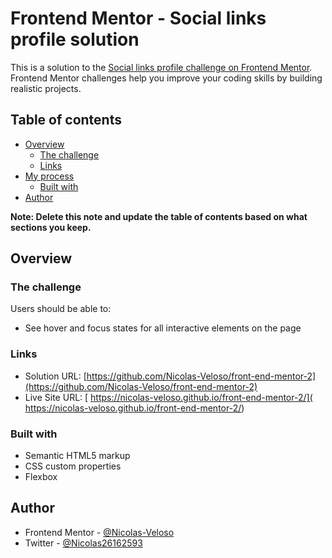 # Frontend Mentor - Social links profile solution

This is a solution to the [Social links profile challenge on Frontend Mentor](https://www.frontendmentor.io/challenges/social-links-profile-UG32l9m6dQ). Frontend Mentor challenges help you improve your coding skills by building realistic projects. 

## Table of contents

- [Overview](#overview)
  - [The challenge](#the-challenge)
  - [Links](#links)
- [My process](#my-process)
  - [Built with](#built-with)
- [Author](#author)

**Note: Delete this note and update the table of contents based on what sections you keep.**

## Overview

### The challenge

Users should be able to:

- See hover and focus states for all interactive elements on the page

### Links

- Solution URL: [https://github.com/Nicolas-Veloso/front-end-mentor-2](https://github.com/Nicolas-Veloso/front-end-mentor-2)
- Live Site URL: [ https://nicolas-veloso.github.io/front-end-mentor-2/]( https://nicolas-veloso.github.io/front-end-mentor-2/)

### Built with

- Semantic HTML5 markup
- CSS custom properties
- Flexbox

## Author

- Frontend Mentor - [@Nicolas-Veloso](https://www.frontendmentor.io/profile/Nicolas-Veloso)
- Twitter - [@Nicolas26162593](https://x.com/Nicolas26162593)


